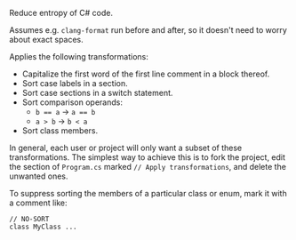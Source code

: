 Reduce entropy of C# code.

Assumes e.g. `clang-format` run before and after, so it doesn't need to worry about exact spaces.

Applies the following transformations:

- Capitalize the first word of the first line comment in a block thereof.
- Sort case labels in a section.
- Sort case sections in a switch statement.
- Sort comparison operands:
  - `b == a` &rarr; `a == b`
  - `a > b` &rarr; `b < a`
- Sort class members.

In general, each user or project will only want a subset of these transformations. The simplest way to achieve this is to fork the project, edit the section of `Program.cs` marked `// Apply transformations`, and delete the unwanted ones.

To suppress sorting the members of a particular class or enum, mark it with a comment like:

```
// NO-SORT
class MyClass ...
```
